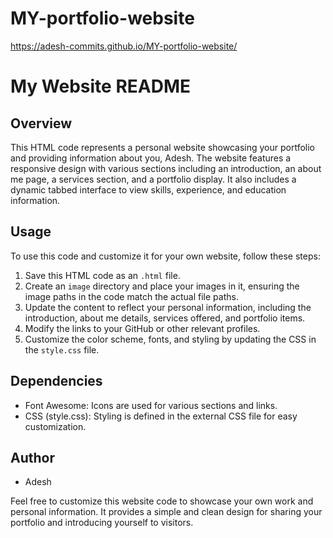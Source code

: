 # MY-portfolio-website
https://adesh-commits.github.io/MY-portfolio-website/
# My Website README

## Overview
This HTML code represents a personal website showcasing your portfolio and providing information about you, Adesh. The website features a responsive design with various sections including an introduction, an about me page, a services section, and a portfolio display. It also includes a dynamic tabbed interface to view skills, experience, and education information. 

## Usage
To use this code and customize it for your own website, follow these steps:
1. Save this HTML code as an `.html` file.
2. Create an `image` directory and place your images in it, ensuring the image paths in the code match the actual file paths.
3. Update the content to reflect your personal information, including the introduction, about me details, services offered, and portfolio items.
4. Modify the links to your GitHub or other relevant profiles.
5. Customize the color scheme, fonts, and styling by updating the CSS in the `style.css` file.

## Dependencies
- Font Awesome: Icons are used for various sections and links.
- CSS (style.css): Styling is defined in the external CSS file for easy customization.

## Author
- Adesh 

Feel free to customize this website code to showcase your own work and personal information. It provides a simple and clean design for sharing your portfolio and introducing yourself to visitors.
